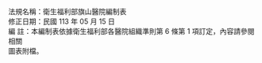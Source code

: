 法規名稱：衛生福利部旗山醫院編制表  
修正日期：民國 113 年 05 月 15 日  
編 註：本編制表依據衛生福利部各醫院組織準則第 6 條第 1 項訂定，內容請參閱相關  
圖表附檔。  


